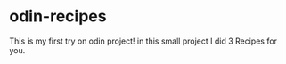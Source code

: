 # odin-recipes

This is my first try on odin project!
in this small project I did 3 Recipes for you.
